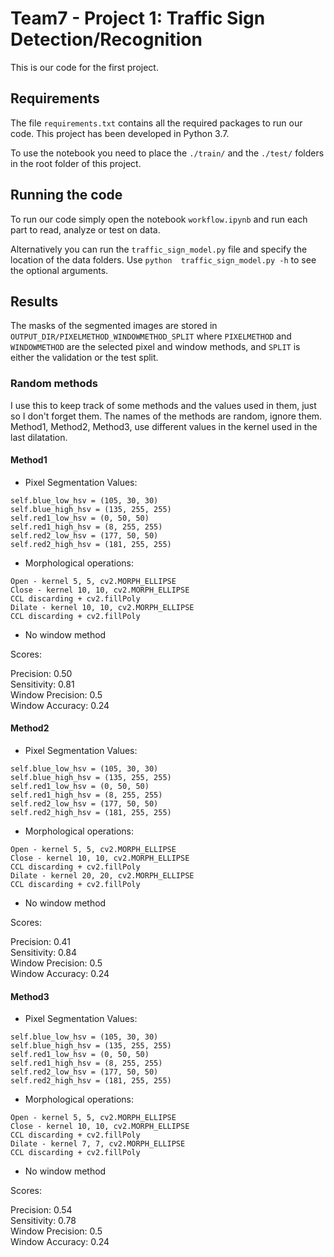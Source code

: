 # Team7 - Project 1: Traffic Sign Detection/Recognition

This is our code for the first project. 

## Requirements
 
The file ```requirements.txt``` contains all the required packages to run our code. This project has been developed in Python
3.7.

To use the notebook you need to place the ```./train/``` and the ```./test/``` folders in the root folder of this project. 


## Running the code
To run our code simply open the notebook ``` workflow.ipynb ``` and run each part to read, analyze or test on data.

Alternatively you can run the ```traffic_sign_model.py``` file and specify the location of the data folders. Use ```python 
traffic_sign_model.py -h``` to see the optional arguments.  

## Results
The masks of the segmented images are stored in ```OUTPUT_DIR/PIXELMETHOD_WINDOWMETHOD_SPLIT``` where ```PIXELMETHOD``` 
and  ```WINDOWMETHOD``` are the selected pixel and window methods, and ```SPLIT``` is either the validation or the
test split. 

### Random methods
I use this to keep track of some methods and the values used in them, just so I don't forget them. The names of the 
methods are random, ignore them. <br />
Method1, Method2, Method3, use different values in the kernel used in the last dilatation. 

#### Method1

* Pixel Segmentation Values:

```
self.blue_low_hsv = (105, 30, 30)
self.blue_high_hsv = (135, 255, 255)
self.red1_low_hsv = (0, 50, 50)
self.red1_high_hsv = (8, 255, 255)
self.red2_low_hsv = (177, 50, 50)
self.red2_high_hsv = (181, 255, 255)
```

* Morphological operations:

```
Open - kernel 5, 5, cv2.MORPH_ELLIPSE
Close - kernel 10, 10, cv2.MORPH_ELLIPSE
CCL discarding + cv2.fillPoly
Dilate - kernel 10, 10, cv2.MORPH_ELLIPSE
CCL discarding + cv2.fillPoly
```

* No window method <br />

Scores: 

Precision: 0.50 <br />
Sensitivity: 0.81 <br />
Window Precision: 0.5  <br />
Window Accuracy: 0.24 <br />

#### Method2

* Pixel Segmentation Values:

```
self.blue_low_hsv = (105, 30, 30)
self.blue_high_hsv = (135, 255, 255)
self.red1_low_hsv = (0, 50, 50)
self.red1_high_hsv = (8, 255, 255)
self.red2_low_hsv = (177, 50, 50)
self.red2_high_hsv = (181, 255, 255)
```

* Morphological operations:

```
Open - kernel 5, 5, cv2.MORPH_ELLIPSE
Close - kernel 10, 10, cv2.MORPH_ELLIPSE
CCL discarding + cv2.fillPoly
Dilate - kernel 20, 20, cv2.MORPH_ELLIPSE
CCL discarding + cv2.fillPoly
```

* No window method <br />

Scores: 

Precision: 0.41 <br />
Sensitivity: 0.84 <br />
Window Precision: 0.5  <br />
Window Accuracy: 0.24 <br />


#### Method3

* Pixel Segmentation Values:

```
self.blue_low_hsv = (105, 30, 30)
self.blue_high_hsv = (135, 255, 255)
self.red1_low_hsv = (0, 50, 50)
self.red1_high_hsv = (8, 255, 255)
self.red2_low_hsv = (177, 50, 50)
self.red2_high_hsv = (181, 255, 255)
```

* Morphological operations:

```
Open - kernel 5, 5, cv2.MORPH_ELLIPSE
Close - kernel 10, 10, cv2.MORPH_ELLIPSE
CCL discarding + cv2.fillPoly
Dilate - kernel 7, 7, cv2.MORPH_ELLIPSE
CCL discarding + cv2.fillPoly
```

* No window method <br />

Scores: 

Precision: 0.54 <br />
Sensitivity: 0.78 <br />
Window Precision: 0.5  <br />
Window Accuracy: 0.24 <br />












